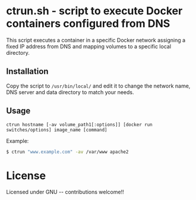 # ctrun.sh - script to execute Docker containers configured from DNS

This script executes a container in a specific Docker network assigning a fixed IP address from DNS and mapping volumes to a specific local directory.

## Installation

Copy the script to `/usr/bin/local/` and edit it to change the network name, DNS server and data directory to match your needs.

## Usage

```
ctrun hostname [-av volume_path1[:options]] [docker run switches/options] image_name [command]
```

Example:

```bash
$ ctrun "www.example.com" -av /var/www apache2
```


# License

Licensed under GNU -- contributions welcome!!